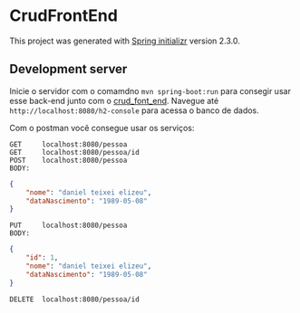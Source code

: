 # CrudFrontEnd

This project was generated with [Spring initializr](https://start.spring.io/) version 2.3.0.

## Development server


Inicie o servidor com o comamdno `mvn spring-boot:run` para consegir usar esse back-end junto com o [crud_font_end](https://github.com/danieltedev/crud_font_end). Navegue até `http://localhost:8080/h2-console` para acessa o banco de dados.

Com o postman você consegue usar os serviços:

```
GET     localhost:8080/pessoa
GET     localhost:8080/pessoa/id
POST    localhost:8080/pessoa
BODY:
```
```json
{
    "nome": "daniel teixei elizeu",
    "dataNascimento": "1989-05-08"
}
```
```
PUT     localhost:8080/pessoa
BODY:
```
```json
{
    "id": 1,
    "nome": "daniel teixei elizeu",
    "dataNascimento": "1989-05-08"
}
```
```
DELETE  localhost:8080/pessoa/id
```